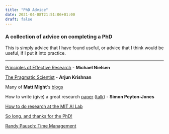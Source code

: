```yaml
---
title: "PhD Advice"
date: 2021-04-08T21:51:06+01:00
draft: false
---
```


### A collection of advice on completing a PhD
<!--more-->

This is simply advice that I have found useful, or advice that I think would be useful, if I put it into practice.
***
[Principles of Effective Research](https://michaelnielsen.org/blog/principles-of-effective-research/) - **Michael Nielsen**

[The Pragmatic Scientist](https://www.thekrishnanlab.org/post/the-pragmatic-scientist) - **Arjun Krishnan**

Many of **Matt Might**'s [blogs](http://matt.might.net/articles/)

How to write (give) a great research [paper](https://www.microsoft.com/en-us/research/academic-program/write-great-research-paper/) ([talk](https://www.microsoft.com/en-us/research/academic-program/give-great-research-talk/)) - **Simon Peyton-Jones**

[How to do research at the MIT AI Lab](https://dspace.mit.edu/bitstream/handle/1721.1/41487/AI_WP_316.pdf?sequence=4&isAllowed=y)

[So long, and thanks for the PhD!](https://www.ronaldazuma.com/hitch4.html)

[Randy Pausch: Time Management](https://www.youtube.com/watch?v=oTugjssqOT0)